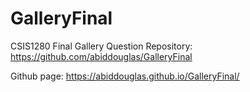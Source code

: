 # GalleryFinal
CSIS1280 Final Gallery Question
Repository: https://github.com/abiddouglas/GalleryFinal

Github page: https://abiddouglas.github.io/GalleryFinal/
